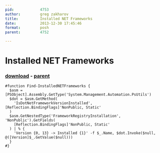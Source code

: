 ```yaml
---
pid:            4753
author:         greg zakharov
title:          Installed NET Frameworks
date:           2013-12-30 17:45:46
format:         posh
parent:         4752

---
```


# Installed NET Frameworks

### [download](Scripts\4753.ps1) - [parent](Scripts\4752.md)



```posh
#function Find-InstalledNETFrameworks {
  $asm = [PSObject].Assembly.GetType('System.Management.Automation.PsUtils')
  $dot = $asm.GetMethod(
    'IsDotNetFrameworkVersionInstalled', [Reflection.BindingFlags]'NonPublic, Static'
  )
  $asm.GetNestedType('FrameworkRegistryInstallation', 'NonPublic').GetFields(
    [Reflection.BindingFlags]'NonPublic, Static'
  ) | % {
    'Version {0, 13} -> Installed {1}' -f $_.Name, $dot.Invoke($null, @([Version]$_.GetValue($null)))
  }
#}
```
